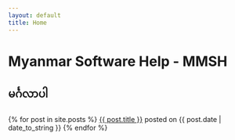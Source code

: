 ```yaml
---
layout: default
title: Home
---
```


# Myanmar Software Help - MMSH

## မင်္ဂလာပါ

{% for post in site.posts %}
<a href="{{ post.url }}" style="size: 100px;">{{ post.title }}</a> posted on {{ post.date | date_to_string }}
{% endfor %}